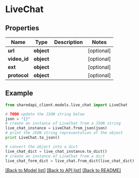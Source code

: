 # LiveChat


## Properties
Name | Type | Description | Notes
------------ | ------------- | ------------- | -------------
**url** | **object** |  | [optional] 
**video_id** | **object** |  | [optional] 
**ext** | **object** |  | [optional] 
**protocol** | **object** |  | [optional] 

## Example

```python
from sharedapi_client.models.live_chat import LiveChat

# TODO update the JSON string below
json = "{}"
# create an instance of LiveChat from a JSON string
live_chat_instance = LiveChat.from_json(json)
# print the JSON string representation of the object
print LiveChat.to_json()

# convert the object into a dict
live_chat_dict = live_chat_instance.to_dict()
# create an instance of LiveChat from a dict
live_chat_form_dict = live_chat.from_dict(live_chat_dict)
```
[[Back to Model list]](../README.md#documentation-for-models) [[Back to API list]](../README.md#documentation-for-api-endpoints) [[Back to README]](../README.md)


